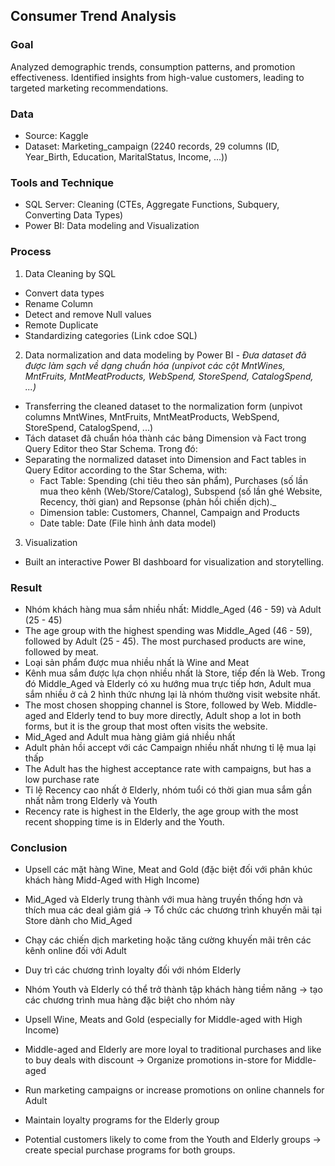 ## Consumer Trend Analysis
### Goal
Analyzed demographic trends, consumption patterns, and promotion effectiveness. Identified insights from high-value customers, leading to targeted marketing recommendations.
### Data 
- Source: Kaggle
- Dataset: Marketing_campaign (2240 records, 29 columns (ID, Year_Birth, Education, MaritalStatus, Income, ...))
### Tools and Technique
- SQL Server: Cleaning (CTEs, Aggregate Functions, Subquery, Converting Data Types)
- Power BI: Data modeling and Visualization
### Process
1. Data Cleaning by SQL
- Convert data types
- Rename Column
- Detect and remove Null values
- Remote Duplicate
- Standardizing categories
(Link cdoe SQL)
2. Data normalization and data modeling by Power BI
_- Đưa dataset đã được làm sạch về dạng chuẩn hóa (unpivot các cột MntWines, MntFruits, MntMeatProducts, WebSpend, StoreSpend, CatalogSpend, ...)_
- Transferring the cleaned dataset to the normalization form (unpivot columns MntWines, MntFruits, MntMeatProducts, WebSpend, StoreSpend, CatalogSpend, ...)
- Tách dataset đã chuẩn hóa thành các bảng Dimension và Fact trong Query Editor theo Star Schema. Trong đó:
- Separating the normalized dataset into Dimension and Fact tables in Query Editor according to the Star Schema, with:
  - Fact Table: Spending (chi tiêu theo sản phẩm), Purchases (số lần mua theo kênh (Web/Store/Catalog), Subspend (số lần ghé Website, Recency, thời gian) and Repsonse (phản hồi chiến dịch)._
  - Dimension table: Customers, Channel, Campaign and Products
  - Date table: Date
(File hình ảnh data model)
3. Visualization
- Built an interactive Power BI dashboard for visualization and storytelling.
### Result
- Nhóm khách hàng mua sắm nhiều nhất: Middle_Aged (46 - 59) và Adult (25 - 45)
- The age group with the highest spending was Middle_Aged (46 - 59), followed by Adult (25 - 45). The most purchased products are wine, followed by meat.
- Loại sản phẩm được mua nhiều nhất là Wine and Meat
- Kênh mua sắm được lựa chọn nhiều nhất là Store, tiếp đến là Web. Trong đó Middle_Aged và Elderly có xu hướng mua trực tiếp hơn, Adult mua sắm nhiều ở cả 2 hình thức nhưng lại là nhóm thường visit website nhất.
- The most chosen shopping channel is Store, followed by Web. Middle-aged and Elderly tend to buy more directly, Adult shop a lot in both forms, but it is the group that most often visits the website.
- Mid_Aged and Adult mua hàng giảm giá nhiều nhất
- Adult phản hồi accept với các Campaign nhiều nhất nhưng tỉ lệ mua lại thấp
- The Adult has the highest acceptance rate with campaigns, but has a low purchase rate
- Tỉ lệ Recency cao nhất ở Elderly, nhóm tuổi có thời gian mua sắm gần nhất nằm trong Elderly và Youth
- Recency rate is highest in the Elderly, the age group with the most recent shopping time is in Elderly and the Youth.
### Conclusion
- Upsell các mặt hàng Wine, Meat and Gold (đặc biệt đối với phân khúc khách hàng Midd-Aged with High Income)
- Mid_Aged và Elderly trung thành với mua hàng truyền thống hơn và thích mua các deal giảm giá -> Tổ chức các chương trình khuyến mãi tại Store dành cho Mid_Aged
- Chạy các chiến dịch marketing hoặc tăng cường khuyến mãi trên các kênh online đối với Adult
- Duy trì các chương trình loyalty đối với nhóm Elderly
- Nhóm Youth và Elderly có thể trở thành tập khách hàng tiềm năng -> tạo các chương trình mua hàng đặc biệt cho nhóm này

- Upsell Wine, Meats and Gold (especially for Middle-aged with High Income)
- Middle-aged and Elderly are more loyal to traditional purchases and like to buy deals with discount -> Organize promotions in-store for Middle-aged
- Run marketing campaigns or increase promotions on online channels for Adult
- Maintain loyalty programs for the Elderly group
- Potential customers likely to come from the Youth and Elderly groups -> create special purchase programs for both groups.
  
